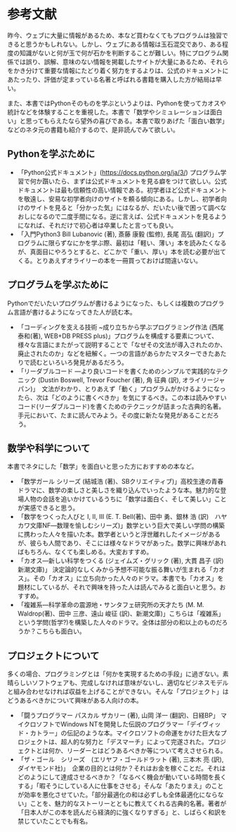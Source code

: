 # 参考文献

昨今、ウェブに大量に情報があるため、本など買わなくてもプログラムは独習できると思うかもしれない。しかし、ウェブにある情報は玉石混交であり、ある程度の知識がないと何が玉で何が石かを判断することが難しい。特にプログラム関係では誤り、誤解、意味のない情報を掲載したサイトが大量にあるため、それらをかき分けて重要な情報にたどり着く努力をするよりは、公式のドキュメントにあたったり、評価が定まっている名著と呼ばれる書籍を購入した方が結局は早い。

また、本書ではPythonそのものを学ぶというよりは、Pythonを使ってカオスや統計などを体験することを重視した。本書で「数学やシミュレーションは面白い」と思ってもらえたなら望外の喜びである。本書で取りあげた「面白い数学」などのネタ元の書籍も紹介するので、是非読んでみて欲しい。

## Pythonを学ぶために

* 「Python公式ドキュメント」(https://docs.python.org/ja/3/) プログラム学習で何か躓いたら、まずは公式ドキュメントを見る癖をつけて欲しい。公式ドキュメントは最も信頼性の高い情報である。初学者ほど公式ドキュメントを敬遠し、安易な初学者向けのサイトを頼る傾向にある。しかし、初学者向けのサイトを見ると「分かった気」にはなるが、だいたい後で困って調べなおしになるので二度手間になる。逆に言えば、公式ドキュメントを見るようになれば、それだけで初心者は卒業したと言っても良い。
* 「入門Python3 Bill Lubanovic (著), 斎藤 康毅  (監修), 長尾 高弘  (翻訳)」プログラムに限らずなにかを学ぶ際、最初は「軽い、薄い」本を読みたくなるが、真面目にやろうとすると、どこかで「重い、厚い」本を読む必要が出てくる。とりあえずオライリーの本を一冊買っておけば間違いない。

## プログラムを学ぶために

Pythonでだいたいプログラムが書けるようになった、もしくは複数のプログラム言語が書けるようになってきた人が読む本。

* 「コーディングを支える技術 ~成り立ちから学ぶプログラミング作法 (西尾 泰和(著), WEB+DB PRESS plus)」プログラムを構成する要素について、様々な言語にまたがって説明することで「なぜその文法が導入されたのか、廃止されたのか」などを紐解く。一つの言語があらかたマスターできたあたりで読むといろいろ発見があるだろう。
* 「リーダブルコード ―より良いコードを書くためのシンプルで実践的なテクニック (Dustin Boswell, Trevor Foucher (著), 角 征典 (訳), オライリージャパン)」　文法がわかり、とりあえず「動く」プログラムがかけるようになったら、次は「どのように書くべきか」を気にするべき。この本は読みやすいコード(リーダブルコード)を書くためのテクニックが詰まった古典的名著。手元において、たまに読んでみよう。その度に新たな発見があることだろう。

## 数学や科学について

本書でネタにした「数学」を面白いと思った方におすすめの本など。

* 「数学ガール シリーズ (結城浩 (著)、SBクリエイティブ)」高校生達の青春ドラマに、数学の楽しさと美しさを織り込んでいったような本。魅力的な登場人物の会話を追いかけているうちに「数学は面白く、そして美しい」ことが実感できると思う。
* 「数学をつくった人びと I, II, III (E. T. Bell(著)、田中 勇、銀林 浩 (訳)　ハヤカワ文庫NF―数理を愉しむシリーズ)」数学という巨大で美しい学問の構築に携わった人々を描いた本。数学者というと浮世離れしたイメージがあるが、彼らも人間であり、そこには様々なドラマがあった。数学に興味があればもちろん、なくても楽しめる。大変おすすめ。
* 「カオス―新しい科学をつくる (ジェイムズ・グリック (著), 大貫 昌子 (訳) 新潮文庫)」 決定論的なしくみから予想不可能な振る舞いが生まれる「カオス」。その「カオス」に立ち向かった人々のドラマ。本書でも「カオス」を題材にしているが、それで興味を持った人は読んでみると面白いと思う。おすすめ。
* 「複雑系―科学革命の震源地・サンタフェ研究所の天才たち (M. M. Waldrop(著)、田中 三彦、遠山 峻征 (訳)、新潮文庫)」こちらは「複雑系」という学問(哲学?)を構築した人々のドラマ。全体は部分の和以上のものだろうか？こちらも面白い。

## プロジェクトについて

多くの場合、プログラミングとは「何かを実現するための手段」に過ぎない。素晴らしいソフトウェアも、完成しなければ意味がないし、適切なビジネスモデルと組み合わせなければ収益を上げることができない。そんな「プロジェクト」はどうあるべきかについて興味がある人向けの本。

* 「闘うプログラマー パスカル ザカリー (著), 山岡 洋一 (翻訳)、日経BP」 マイクロソフトでWindows NTを開発した伝説のプログラマー「デイヴィッド・カトラー」の伝記のような本。マイクロソフトの命運をかけた巨大なプロジェクトは、超人的な努力と「デスマーチ」によって完遂された。プロジェクトとは何か、リーダーとはどうあるべきか等について考えさせられる。
* 「ザ・ゴール　シリーズ　(エリヤフ・ゴールドラット (著), 三本木 亮 (訳), ダイヤモンド社)」　企業の目的とは何か？それはお金を稼ぐことだ。それはどのようにして達成させるべきか？「なるべく機会が動いている時間を長くする」「暇そうにしている人に仕事をさせる」そんな「あたりまえ」のことが効率を悪化させていた。「部分最適化の和は必ずしも全体最適化にならない」ことを、魅力的なストーリーとともに教えてくれる古典的名著。著者が「日本人がこの本を読んだら経済的に強くなりすぎる」と、しばらく和訳を禁じていたことでも有名。